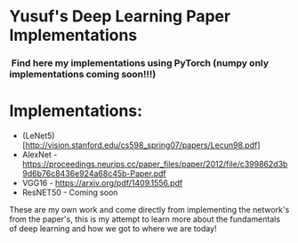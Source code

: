 # Yusuf's Deep Learning Paper Implementations

<h3> Find here my implementations using PyTorch (numpy only implementations coming soon!!!) </h3>

# Implementations:
  - (LeNet5)[http://vision.stanford.edu/cs598_spring07/papers/Lecun98.pdf]
  - AlexNet -   https://proceedings.neurips.cc/paper_files/paper/2012/file/c399862d3b9d6b76c8436e924a68c45b-Paper.pdf
  - VGG16 - https://arxiv.org/pdf/1409.1556.pdf
  - ResNET50 - Coming soon


These are my own work and come directly from implementing the network's from the paper's, this is my attempt to learn more about the fundamentals of deep learning and how we got to where we are today!
